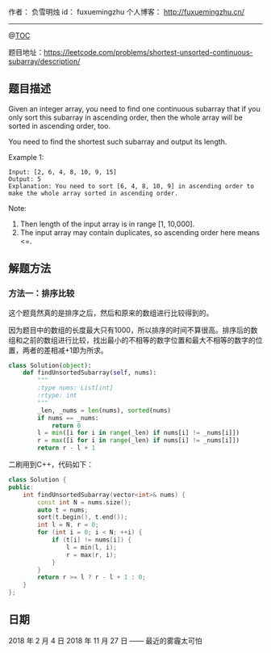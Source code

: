 
作者： 负雪明烛
id：	fuxuemingzhu
个人博客：	http://fuxuemingzhu.cn/

---
@[TOC](目录)

题目地址：https://leetcode.com/problems/shortest-unsorted-continuous-subarray/description/


## 题目描述

Given an integer array, you need to find one continuous subarray that if you only sort this subarray in ascending order, then the whole array will be sorted in ascending order, too.

You need to find the shortest such subarray and output its length.

Example 1:

    Input: [2, 6, 4, 8, 10, 9, 15]
    Output: 5
    Explanation: You need to sort [6, 4, 8, 10, 9] in ascending order to make the whole array sorted in ascending order.

Note:

1. Then length of the input array is in range [1, 10,000].
1. The input array may contain duplicates, so ascending order here means <=.

## 解题方法

### 方法一：排序比较

这个题竟然真的是排序之后，然后和原来的数组进行比较得到的。

因为题目中的数组的长度最大只有1000，所以排序的时间不算很高。排序后的数组和之前的数组进行比较，找出最小的不相等的数字位置和最大不相等的数字的位置，两者的差相减+1即为所求。

```python
class Solution(object):
    def findUnsortedSubarray(self, nums):
        """
        :type nums: List[int]
        :rtype: int
        """
        _len, _nums = len(nums), sorted(nums)
        if nums == _nums:
            return 0
        l = min([i for i in range(_len) if nums[i] != _nums[i]])
        r = max([i for i in range(_len) if nums[i] != _nums[i]])
        return r - l + 1
```

二刷用到C++，代码如下：

```cpp
class Solution {
public:
    int findUnsortedSubarray(vector<int>& nums) {
        const int N = nums.size();
        auto t = nums;
        sort(t.begin(), t.end());
        int l = N, r = 0;
        for (int i = 0; i < N; ++i) {
            if (t[i] != nums[i]) {
                l = min(l, i);
                r = max(r, i);
            }
        }
        return r >= l ? r - l + 1 : 0;
    }
};
```

## 日期

2018 年 2 月 4 日 
2018 年 11 月 27 日 —— 最近的雾霾太可怕

